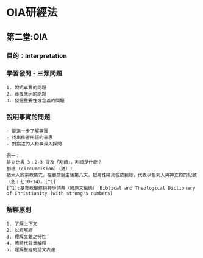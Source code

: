 # OIA研經法

## 第二堂:OIA

### 目的：Interpretation

### 學習發問 - 三類問題
    1. 說明事實的問題
    2. 尋找原因的問題
    3. 發掘重要性或含義的問題

### 說明事實的問題
    - 能進一步了解事實
    - 找出作者用語的意思
    - 對描述的人和事深入探問

    例一：
    腓立比書 3：2-3 提及「割禮」，割禮是什麼？
    割禮 (circumcision)〔猶〕:
    猶太人的宗教儀式，在嬰孩誕生後第八天，把男性陽具包皮割除，代表以色列人與神立約的記號（創十七10-14）。[^1]
    [^1]:基督教聖經與神學詞典（附原文編碼） Biblical and Theological Dictionary of Christianity (with strong's numbers)

### 解經原則
    1. 了解上下文
    2. 以經解經
    3. 理解文體之特性
    4. 照時代背景解釋
    5. 理解聖經的語文表達

